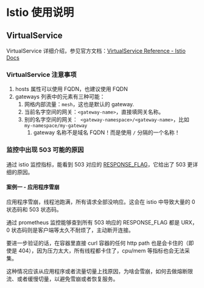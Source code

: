 # Istio 使用说明


## VirtualService

VirtualService 详细介绍，参见官方文档：[VirtualService Reference - Istio Docs](https://istio.io/latest/docs/reference/config/networking/virtual-service)

### VirtualService 注意事项

1. hosts 属性可以使用 FQDN，也建议使用 FQDN
2. gateways 列表中的元素有三种可能：
   1. 网格内部流量：`mesh`，这也是默认的 gateway.
   1. 当前名字空间的网关：`<gateway-name>`，直接填网关名称。
   1. 别的名字空间的网关：` <gateway-namespace>/<gateway-name>`，比如 `my-namespace/my-gateway`
      1. gateway 名称不是域名 FQDN！而是使用 `/` 分隔的一个名称！


### 监控中出现 503 可能的原因

通过 istio 监控指标，能看到 503 对应的 [RESPONSE_FLAG](https://www.envoyproxy.io/docs/envoy/latest/configuration/observability/access_log/usage#config-access-log-format-response-flags)，它给出了 503 更详细的原因。


#### 案例一 - 应用程序雪崩

应用程序雪崩，线程池跑满，所有请求全部没响应。这会在 istio 中导致大量的 0 状态码和 503 状态码。

通过 prometheus 监控能够查到所有 503 响应的 RESPONSE_FLAG 都是 URX，0 状态码则是客户端等太久不耐烦了，主动断开连接。

要进一步验证的话，在容器里直接 curl 容器的任何 http path 也是会卡住的（即使是 404），因为压力太大，所有线程都卡住了，cpu/mem 等指标也会无法采集。

这种情况应该从应用程序或者流量切量上找原因，为啥会雪崩，如何去做熔断限流、或者缓慢切量，以避免雪崩或者恢复服务。
